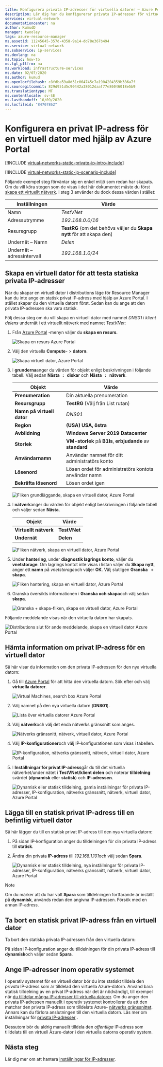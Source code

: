 ```yaml
---
title: Konfigurera privata IP-adresser för virtuella datorer – Azure Portal
description: Lär dig hur du konfigurerar privata IP-adresser för virtuella datorer med hjälp av Azure Portal.
services: virtual-network
documentationcenter: na
author: KumudD
manager: twooley
tags: azure-resource-manager
ms.assetid: 11245645-357d-4358-9a14-dd78e367b494
ms.service: virtual-network
ms.subservice: ip-services
ms.devlang: na
ms.topic: how-to
ms.tgt_pltfrm: na
ms.workload: infrastructure-services
ms.date: 02/07/2020
ms.author: kumud
ms.openlocfilehash: c8fdba59a8d31c064745c7a1904204359b386a7f
ms.sourcegitcommit: 829d951d5c90442a38012daaf77e86046018e5b9
ms.translationtype: MT
ms.contentlocale: sv-SE
ms.lasthandoff: 10/09/2020
ms.locfileid: "84707862"
---
```

# <a name="configure-a-private-ip-address-for-a-vm-using-the-azure-portal"></a>Konfigurera en privat IP-adress för en virtuell dator med hjälp av Azure Portal

[!INCLUDE [virtual-networks-static-private-ip-intro-include](../../includes/virtual-networks-static-private-ip-intro-include.md)]

[!INCLUDE [virtual-networks-static-ip-scenario-include](../../includes/virtual-networks-static-ip-scenario-include.md)]

Följande exempel steg förväntar sig en enkel miljö som redan har skapats. Om du vill köra stegen som de visas i det här dokumentet måste du först [skapa ett virtuellt nätverk](quick-create-portal.md#create-a-virtual-network). I steg 3 använder du dock dessa värden i stället:

| Inställningen | Värde |
| ------- | ----- |
| Namn | *TestVNet* |
| Adressutrymme | *192.168.0.0/16* |
| Resursgrupp | **TestRG** (om det behövs väljer du **Skapa nytt** för att skapa den) |
| Undernät – Namn | *Delen* |
| Undernät – adressintervall | *192.168.1.0/24* |

## <a name="create-a-vm-for-testing-static-private-ip-addresses"></a>Skapa en virtuell dator för att testa statiska privata IP-adresser
När du skapar en virtuell dator i distributions läge för Resource Manager kan du inte ange en statisk privat IP-adress med hjälp av Azure Portal. I stället skapar du den virtuella datorn först. Sedan kan du ange att den privata IP-adressen ska vara statisk.

Följ dessa steg om du vill skapa en virtuell dator med namnet *DNS01* i *klient delens* undernät i ett virtuellt nätverk med namnet *TestVNet*:

1. Från [Azure Portal](https://portal.azure.com) -menyn väljer du **skapa en resurs**.

    ![Skapa en resurs Azure Portal](./media/virtual-networks-static-ip-arm-pportal/create-a-resource.png)
2. Välj den virtuella **Compute**-  >  **datorn**.

    ![Skapa virtuell dator, Azure Portal](./media/virtual-networks-static-ip-arm-pportal/compute-virtual-machine.png)
3. I **grunderna**anger du värden för objekt enligt beskrivningen i följande tabell. Välj sedan **Nästa &nbsp; : &nbsp; diskar** och **Nästa &nbsp; : &nbsp; nätverk**.

    | Objekt | Värde |
    | --- | --- |
    | **Prenumeration** | Din aktuella prenumeration |
    | **Resursgrupp** | **TestRG** (Välj från List rutan) |
    | **Namn på virtuell dator** | *DNS01* |
    | **Region** | **(USA) USA, östra** |
    | **Avbildning** | **Windows Server 2019 Datacenter** |
    | **Storlek** | **VM-storlek** på **B1ls**, **erbjudande** av **standard** |
    | **Användarnamn** | Användar namnet för ditt administratörs konto |
    | **Lösenord** | Lösen ordet för administratörs kontots användar namn |
    | **Bekräfta lösenord** | Lösen ordet igen |

    ![Fliken grundläggande, skapa en virtuell dator, Azure Portal](./media/virtual-networks-static-ip-arm-pportal/create-a-virtual-machine-basics.png)
4. I **nätverk**anger du värden för objekt enligt beskrivningen i följande tabell och väljer sedan **Nästa**.

    | Objekt | Värde |
    | --- | --- |
    | **Virtuellt nätverk** | **TestVNet** |
    | **Undernät** | **Delen** |

    ![Fliken nätverk, skapa en virtuell dator, Azure Portal](./media/virtual-networks-static-ip-arm-pportal/create-a-virtual-machine-networking.png)
5. Under **hantering**, under **diagnostik lagrings konto**, väljer du **vnetstorage**. Om lagrings kontot inte visas i listan väljer du **Skapa nytt**, anger ett **namn** på *vnetstorage*och väljer **OK**. Välj slutligen **Granska &nbsp; + &nbsp; skapa**.

    ![Fliken hantering, skapa en virtuell dator, Azure Portal](./media/virtual-networks-static-ip-arm-pportal/create-a-virtual-machine-management.png)
6. Granska översikts informationen i **Granska och skapa**och välj sedan **skapa**.

    ![Granska + skapa-fliken, skapa en virtuell dator, Azure Portal](./media/virtual-networks-static-ip-arm-pportal/create-a-virtual-machine-review-create.png)

Följande meddelande visas när den virtuella datorn har skapats.

![Distributions slut för ande meddelande, skapa en virtuell dator Azure Portal](./media/virtual-networks-static-ip-arm-pportal/deployment-is-complete.png)

## <a name="retrieve-private-ip-address-information-for-a-vm"></a>Hämta information om privat IP-adress för en virtuell dator
Så här visar du information om den privata IP-adressen för den nya virtuella datorn:

1. Gå till [Azure Portal](https://portal.azure.com) för att hitta den virtuella datorn. Sök efter och välj **virtuella datorer**.

    ![Virtual Machines, search box Azure Portal](./media/virtual-networks-static-ip-arm-pportal/search-box-virtual-machines.png)

2. Välj namnet på den nya virtuella datorn (**DNS01**).

    ![Lista över virtuella datorer Azure Portal](./media/virtual-networks-static-ip-arm-pportal/virtual-machine-list.png)

3. Välj **nätverk**och välj det enda nätverks gränssnitt som anges.

    ![Nätverks gränssnitt, nätverk, virtuell dator, Azure Portal](./media/virtual-networks-static-ip-arm-pportal/networking-network-interface.png)

4. Välj **IP-konfigurationer**och välj IP-konfigurationen som visas i tabellen.

    ![IP-konfiguration, nätverks gränssnitt, nätverk, virtuell dator, Azure Portal](./media/virtual-networks-static-ip-arm-pportal/network-interface-ip-configurations.png)

5. I **Inställningar för privat IP-adress**går du till det virtuella nätverket/under nätet i **TestVNet/klient delen** och noterar **tilldelning** svärdet (**dynamisk** eller **statisk**) och **IP-adressen**.

    ![Dynamisk eller statisk tilldelning, gamla inställningar för privata IP-adresser, IP-konfiguration, nätverks gränssnitt, nätverk, virtuell dator, Azure Portal](./media/virtual-networks-static-ip-arm-pportal/private-ip-address-settings-old.png)

## <a name="add-a-static-private-ip-address-to-an-existing-vm"></a>Lägga till en statisk privat IP-adress till en befintlig virtuell dator
Så här lägger du till en statisk privat IP-adress till den nya virtuella datorn:

1. På sidan IP-konfiguration anger du tilldelningen för din privata IP-adress till **statisk**.
2. Ändra din privata **IP-adress** till *192.168.1.101*och välj sedan **Spara**.
   
    ![Dynamisk eller statisk tilldelning, nya inställningar för privata IP-adresser, IP-konfiguration, nätverks gränssnitt, nätverk, virtuell dator, Azure Portal](./media/virtual-networks-static-ip-arm-pportal/private-ip-address-settings-new.png)

> [!NOTE]
> Om du märker att du har valt **Spara** som tilldelningen fortfarande är inställt på **dynamisk**, används redan den angivna IP-adressen. Försök med en annan IP-adress.

## <a name="remove-a-static-private-ip-address-from-a-vm"></a>Ta bort en statisk privat IP-adress från en virtuell dator
Ta bort den statiska privata IP-adressen från den virtuella datorn:

På sidan IP-konfiguration anger du tilldelningen för din privata IP-adress till **dynamisk**och väljer sedan **Spara**.

## <a name="set-ip-addresses-within-the-operating-system"></a>Ange IP-adresser inom operativ systemet

I operativ systemet för en virtuell dator bör du inte statiskt tilldela den *privata* IP-adress som är tilldelad den virtuella Azure-datorn. Använd bara statisk tilldelning av en privat IP-adress när det är nödvändigt, till exempel när [du tilldelar många IP-adresser till virtuella datorer](virtual-network-multiple-ip-addresses-portal.md). Om du anger den privata IP-adressen manuellt i operativ systemet kontrollerar du att den matchar den privata IP-adress som tilldelats Azure- [nätverks gränssnittet](virtual-network-network-interface-addresses.md#change-ip-address-settings). Annars kan du förlora anslutningen till den virtuella datorn. Läs mer om inställningar för [privata IP-adresser](virtual-network-network-interface-addresses.md#private) .

Dessutom bör du aldrig manuellt tilldela den *offentliga* IP-adress som tilldelats till en virtuell Azure-dator i den virtuella datorns operativ system.

## <a name="next-steps"></a>Nästa steg

Lär dig mer om att hantera [Inställningar för IP-adresser](virtual-network-network-interface-addresses.md).
